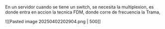 En un servidor cuando se tiene un switch, se necesita la multiplexion, es donde entra en accion la tecnica FDM, donde corre de frecuencia la Trama, 

![[Pasted image 20250402202904.png | 500]]